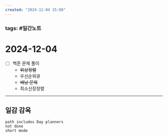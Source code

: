 ```yaml
---
created: "2024-12-04 15:08"
---
```


### tags: #일간노트
  
# 2024-12-04 
- [ ] 백준 문제 풀이
	- ~~위상정렬~~
	- 우선순위큐
	- ~~배낭 문제~~
	- 최소신장정렬
  
---  
## 일감 감옥  
```tasks  
path includes Day planners
not done  
short mode  
```